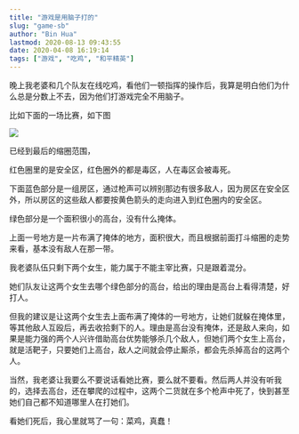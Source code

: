 ```yaml
---
title: "游戏是用脑子打的"
slug: "game-sb"
author: "Bin Hua"
lastmod: 2020-08-13 09:43:55
date: 2020-04-08 16:19:14
tags: ["游戏", "吃鸡", "和平精英"]
---
```


晚上我老婆和几个队友在线吃鸡，看他们一顿指挥的操作后，我算是明白他们为什么总是分数上不去，因为他们打游戏完全不用脑子。

比如下面的一场比赛，如下图

![](/imgs/gamesb.jpg)

已经到最后的缩圈范围，

红色圈里的是安全区，红色圈外的都是毒区，人在毒区会被毒死。

下面蓝色部分是一组房区，通过枪声可以辨别那边有很多敌人，因为房区在安全区外，所以房区的这些敌人都要按黄色箭头的走向进入到红色圈内的安全区。

绿色部分是一个面积很小的高台，没有什么掩体。

上面一号地方是一片布满了掩体的地方，面积很大，而且根据前面打斗缩圈的走势来看，基本没有敌人在那一带。

我老婆队伍只剩下两个女生，能力属于不能主宰比赛，只是跟着混分。

她们队友让这两个女生去哪个绿色部分的高台，给出的理由是高台上看得清楚，好打人。

但我的建议是让这两个女生去上面布满了掩体的一号地方，让她们就躲在掩体里，等其他敌人互殴后，再去收拾剩下的人。理由是高台没有掩体，还是敌人来向，如果是能力强的两个人兴许借助高台优势能够杀几个敌人，但她们两个女生上高台，就是活靶子，只要她们上高台，敌人之间就会停止厮杀，都会先杀掉高台的这两个人。

当然，我老婆让我要么不要说话看她比赛，要么就不要看。然后两人并没有听我的，选择去高台，还在攀爬的过程中，这两个二货就在多个枪声中死了，快到甚至她们自己都不知道哪里人在打她们。

看她们死后，我心里就骂了一句：菜鸡，真蠢！
